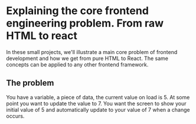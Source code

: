 # Explaining the core frontend engineering problem. From raw HTML to react
In these small projects, we'll illustrate a main core problem of frontend development and how we get from pure HTML to React. The same concepts can be applied to any other frontend framework.

## The problem
You have a variable, a piece of data, the current value on load is 5. At some point you want to update the value to 7. You want the screen to show your initial value of 5 and automatically update to your value of 7 when a change occurs.